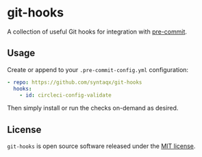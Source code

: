 # git-hooks

[pre-commit]: http://pre-commit.com/

A collection of useful Git hooks for integration with [pre-commit][].

## Usage

Create or append to your `.pre-commit-config.yml` configuration:

```yaml
- repo: https://github.com/syntaqx/git-hooks
  hooks:
    - id: circleci-config-validate
```

Then simply install or run the checks on-demand as desired.

## License

[MIT]: https://opensource.org/licenses/MIT

`git-hooks` is open source software released under the [MIT license][MIT].
